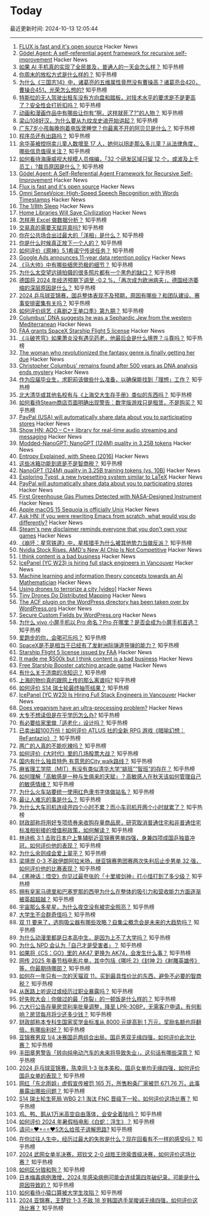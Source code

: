 # Today

最近更新时间: 2024-10-13 12:05:44

--- 
1. [FLUX is fast and it's open source](https://replicate.com/blog/flux-is-fast-and-open-source) Hacker News
2. [Gödel Agent: A self-referential agent framework for recursive self-improvement](https://arxiv.org/abs/2410.04444) Hacker News
3. [如果 AI 手机真的实现了全民普及，普通人的一天会怎么样？](https://www.zhihu.com/question/829935200) 知乎热榜
4. [你周末的放松方式是什么样的？](https://www.zhihu.com/question/839882677) 知乎热榜
5. [为什么《三国志14》中，诸葛亮的五维属性竟然没有曹操高？诸葛亮合420，曹操合451，光荣怎么想的?](https://www.zhihu.com/question/662619822) 知乎热榜
6. [特斯拉的无人驾驶出租车没有方向盘和踏板，对技术水平的要求是不是更高了？安全性会打折扣吗？](https://www.zhihu.com/question/814899314) 知乎热榜
7. [动画和漫画作品中有哪些让你有“啊，这样就死了?”的人物？](https://www.zhihu.com/question/661050426) 知乎热榜
8. [梁山108好汉，为什么要从九纹龙史进开始讲起？](https://www.zhihu.com/question/721984998) 知乎热榜
9. [广东7岁小孩每晚抱着电饭煲睡觉？你最离不开的阿贝贝是什么？](https://www.zhihu.com/question/839234929) 知乎热榜
10. [程序员还有出路吗？](https://www.zhihu.com/question/666974560) 知乎热榜
11. [余华英被控拐卖儿童人数增至 17 人，她何以拐走那么多儿童？从法律角度，哪些信息值得关注？](https://www.zhihu.com/question/815233542) 知乎热榜
12. [如何看待海康威视大规模人员缩编，「32 个研发区域只留 12 个，或波及上千员工」?裁员原因是什么？](https://www.zhihu.com/question/820211552) 知乎热榜
13. [Gödel Agent: A Self-Referential Agent Framework for Recursive Self-Improvement](https://arxiv.org/abs/2410.04444) Hacker News
14. [Flux is fast and it's open source](https://replicate.com/blog/flux-is-fast-and-open-source) Hacker News
15. [Omni SenseVoice: High-Speed Speech Recognition with Words Timestamps](https://github.com/lifeiteng/OmniSenseVoice) Hacker News
16. [The 1/8th Sleep](https://near.blog/the-1-8th-sleep/) Hacker News
17. [Home Libraries Will Save Civilization](https://www.frontporchrepublic.com/2024/10/home-libraries-will-save-civilization/) Hacker News
18. [怎样用 Excel 做数据分析？](https://www.zhihu.com/question/19754722) 知乎热榜
19. [交易真的需要天赋异禀吗?](https://www.zhihu.com/question/783368328) 知乎热榜
20. [你在公共场合出过最大的「洋相」是什么？](https://www.zhihu.com/question/808201754) 知乎热榜
21. [你是什么时候真正放下一个人的？](https://www.zhihu.com/question/443536846) 知乎热榜
22. [如何评价《原神》5.1希诺宁传说任务？](https://www.zhihu.com/question/822903848) 知乎热榜
23. [Google Ads announces 11-year data retention policy](https://searchengineland.com/google-ads-11-year-data-retention-policy-447465) Hacker News
24. [《马大帅》中有哪些细思恐极的细节？](https://www.zhihu.com/question/266069788) 知乎热榜
25. [为什么太空望远镜拍摄的很多照片都有一个黑色的缺口？](https://www.zhihu.com/question/807788149) 知乎热榜
26. [德国将 2024 年经济预期下调至 -0.2 %，「再次成为欧洲病夫」，德国经济萎缩的深层原因是什么？](https://www.zhihu.com/question/803788021) 知乎热榜
27. [2024 乒乓球亚锦赛，国乒整体表现不及预期，原因有哪些？和团队建设、赛事安排密集有关吗？](https://www.zhihu.com/question/838981816) 知乎热榜
28. [如何评价综艺《喜剧之王单口季》第九期？](https://www.zhihu.com/question/821200840) 知乎热榜
29. [Columbus' DNA suggests he was a Sephardic Jew from the western Mediterranean](https://www.abc.es/cultura/adn-colon-apunta-judio-sefardi-mediterraneo-occidental-20241012233342-nt.html) Hacker News
30. [FAA grants SpaceX Starship Flight 5 license](https://drs.faa.gov/browse/excelExternalWindow/DRSDOCID173891218620231102140506.0001) Hacker News
31. [《斗破苍穹》如果萧炎没有遇见药老，他最后会是什么境界？斗尊吗？](https://www.zhihu.com/question/504761121) 知乎热榜
32. [The woman who revolutionized the fantasy genre is finally getting her due](https://theconversation.com/the-woman-who-revolutionized-the-fantasy-genre-is-finally-getting-her-due-240198) Hacker News
33. [Christopher Columbus' remains found after 500 years as DNA analysis ends mystery](https://www.the-express.com/news/world-news/151431/christopher-columbus-remains-found-500-years-dna-analysis) Hacker News
34. [作为应届毕业生，求职前该做些什么准备，以确保能找到「理想」工作？](https://www.zhihu.com/question/668860868) 知乎热榜
35. [北大清华或其他名校有与《上海交大生存手册》类似的东西吗？](https://www.zhihu.com/question/31506356) 知乎热榜
36. [如何看待Steam商店页面明确出现警告：数字版游戏只是租赁，不是购买？](https://www.zhihu.com/question/828901579) 知乎热榜
37. [PayPal (USA) will automatically share data about you to participating stores](https://www.paypal.com/us/legalhub/upcoming-policies-full) Hacker News
38. [Show HN: AOO – C++ library for real-time audio streaming and messaging](https://aoo.iem.sh/) Hacker News
39. [Modded-NanoGPT: NanoGPT (124M) quality in 3.25B tokens](https://github.com/KellerJordan/modded-nanogpt) Hacker News
40. [Entropy Explained, with Sheep (2016)](https://www.engineersedge.com/thermodynamics/entropy_explained_with_sheep_15961.htm) Hacker News
41. [这些冰箱功能到底是不是智商税？](https://www.zhihu.com/question/805155562) 知乎热榜
42. [NanoGPT (124M) quality in 3.25B training tokens (vs. 10B)](https://github.com/KellerJordan/modded-nanogpt) Hacker News
43. [Exploring Typst, a new typesetting system similar to LaTeX](https://blog.jreyesr.com/posts/typst/) Hacker News
44. [PayPal will automatically share data about you to participating stores](https://www.paypal.com/us/legalhub/upcoming-policies-full) Hacker News
45. [First Greenhouse Gas Plumes Detected with NASA-Designed Instrument](https://www.jpl.nasa.gov/news/first-greenhouse-gas-plumes-detected-with-nasa-designed-instrument/) Hacker News
46. [Apple macOS 15 Sequoia is officially Unix](https://www.theregister.com/2024/10/11/macos_15_is_unix/) Hacker News
47. [Ask HN: If you were rewriting Emacs from scratch, what would you do differently?](https://news.ycombinator.com/item?id=41821545) Hacker News
48. [Steam's new disclaimer reminds everyone that you don't own your games](https://www.pcgamer.com/gaming-industry/steams-new-disclaimer-reminds-everyone-that-you-dont-actually-own-your-games-gog-moves-in-for-the-killshot-its-offline-installers-cannot-be-taken-away-from-you/) Hacker News
49. [《崩坏：星穹铁道》中，星核猎手为什么被其他势力当做反派？](https://www.zhihu.com/question/646337913) 知乎热榜
50. [Nvidia Stock Rises. AMD's New AI Chip Is Not Competitive](https://www.barrons.com/articles/nvidia-stock-price-amd-ai-chips-b6c42016) Hacker News
51. [I think content is a bad business](https://swizec.com/blog/it-made-me-500k-but-i-think-content-is-a-bad-business/) Hacker News
52. [IcePanel (YC W23) is hiring full stack engineers in Vancouver](https://www.ycombinator.com/companies/icepanel/jobs/rTmu6sL-senior-full-stack-software-engineer) Hacker News
53. [Machine learning and information theory concepts towards an AI Mathematician](https://arxiv.org/abs/2403.04571) Hacker News
54. [Using drones to terrorize a city [video]](https://www.youtube.com/watch?v=InGah1DF2Cc) Hacker News
55. [Tiny Drones Do Distributed Mapping](https://hackaday.com/2024/10/11/tiny-drones-do-distributed-mapping/) Hacker News
56. [The ACF plugin on the WordPress directory has been taken over by WordPress.org](https://twitter.com/wp_acf/status/1845169499064107049) Hacker News
57. [Secure Custom Fields by WordPress.org](https://wordpress.org/plugins/advanced-custom-fields/) Hacker News
58. [为什么 vivo 小屏手机以 Pro 命名？Pro 在哪里？是否会成为小屏手机首选？](https://www.zhihu.com/question/814407089) 知乎热榜
59. [爱跑步的你，会喝可乐吗？](https://www.zhihu.com/question/752478028) 知乎热榜
60. [SpaceX是不是相当于已经有了发射洲际弹道导弹的能力？](https://www.zhihu.com/question/668947964) 知乎热榜
61. [Starship Flight 5 license issued by FAA](https://drs.faa.gov/browse/excelExternalWindow/DRSDOCID173891218620231102140506.0001?modalOpened=true) Hacker News
62. [It made me $500k but I think content is a bad business](https://swizec.com/blog/it-made-me-500k-but-i-think-content-is-a-bad-business/) Hacker News
63. [Free Starship Booster catching arcade game](https://mechazilla.io/) Hacker News
64. [有什么关于济南的冷知识？](https://www.zhihu.com/question/52741728) 知乎热榜
65. [上海的物价真的跟网上传的那么离谱吗?](https://www.zhihu.com/question/626509747) 知乎热榜
66. [如何评价 S14 瑞士轮最终抽签结果？](https://www.zhihu.com/question/841750991) 知乎热榜
67. [IcePanel (YC W23) Is Hiring Full Stack Engineers in Vancouver](https://www.ycombinator.com/companies/icepanel/jobs/rTmu6sL-senior-full-stack-software-engineer) Hacker News
68. [Does veganism have an ultra-processing problem?](https://www.bbc.com/future/article/20241011-what-explains-increasing-anxiety-about-ultra-processed-plant-based-foods) Hacker News
69. [大专不想读但是在乎学历怎么办?](https://www.zhihu.com/question/821437049) 知乎热榜
70. [有必要给家里做「适老化」设计吗？](https://www.zhihu.com/question/581718776) 知乎热榜
71. [已卖出超100万份！如何评价 ATLUS 社的全新 RPG 游戏《暗喻幻想：ReFantazio》？](https://www.zhihu.com/question/803695527) 知乎热榜
72. [两广的人真的不能吃辣吗？](https://www.zhihu.com/question/780865577) 知乎热榜
73. [如何评价《大时代》里的几场股票大战？](https://www.zhihu.com/question/269116573) 知乎热榜
74. [国内有什么独具特色,有意思的City walk路线？](https://www.zhihu.com/question/54655566) 知乎热榜
75. [麻省理工学院（MIT）有没有类似清华大学“姚班”“智班”的存在？](https://www.zhihu.com/question/535745451) 知乎热榜
76. [如何理解「高敏感是一种与生俱来的天赋」？高敏感人在秋天该如何管理自己的敏感情绪？](https://www.zhihu.com/question/671400768) 知乎热榜
77. [为什么火车站要统一使用红色隶书字体做站名？](https://www.zhihu.com/question/651933772) 知乎热榜
78. [最让人难忘的事是什么？](https://www.zhihu.com/question/588957186) 知乎热榜
79. [为什么大车司机连续开四个小时不累？而小车司机开两个小时就累了？](https://www.zhihu.com/question/663522207) 知乎热榜
80. [财政部称将用好专项债券来收购存量商品房，研究取消普通住宅和非普通住宅标准相衔接的增值税政策，如何解读？](https://www.zhihu.com/question/827163513) 知乎热榜
81. [林诗栋 3:1 击败日本户上隼辅挺近亚锦赛男单四强，身兼四项成国乒独苗冲冠，如何评价他的表现？](https://www.zhihu.com/question/835966023) 知乎热榜
82. [为什么余则成会爱上翠平？](https://www.zhihu.com/question/35660830) 知乎热榜
83. [梁靖崑 0-3 不敌伊朗阿拉米扬，继亚锦赛男团赛两次失利后止步男单 32 强，如何评价他的比赛表现？](https://www.zhihu.com/question/830184675) 知乎热榜
84. [《黑神话：悟空》你见过最夸张的「十里坡剑神」打小怪打到了多少级？](https://www.zhihu.com/question/664999061) 知乎热榜
85. [拥有皇家马德里和巴塞罗那的西甲为什么在整体的吸引力和营收能力方面逐渐被英超超越？](https://www.zhihu.com/question/654347981) 知乎热榜
86. [宇宙那么多星星，为什么夜空没有被完全照亮？](https://www.zhihu.com/question/263943211) 知乎热榜
87. [大学生不合群奇怪吗？](https://www.zhihu.com/question/818748479) 知乎热榜
88. [双 11 要来了，选购吸尘器有哪些攻略？自集尘概念会是未来的大趋势吗？](https://www.zhihu.com/question/828265732) 知乎热榜
89. [为什么动漫里都是日本高中生，是因为上不了大学吗？](https://www.zhihu.com/question/816558188) 知乎热榜
90. [为什么 NPD 会认为「自己才是受害者」？](https://www.zhihu.com/question/667754980) 知乎热榜
91. [如果将《CS：GO》里的 AK47 更换为 AK74，会发生什么事？](https://www.zhihu.com/question/548246221) 知乎热榜
92. [网传 2025 年春节档电影片单，其中包括《哪吒 2》《封神 2》《射雕英雄传》等，你最期待哪部？](https://www.zhihu.com/question/814922885) 知乎热榜
93. [如何在一年只有一次的天猫双 11，买到最具性价比的东西，避免不必要的智商税？](https://www.zhihu.com/question/826724035) 知乎热榜
94. [从医路上听说过或经历过职业暴露吗？](https://www.zhihu.com/question/67928773) 知乎热榜
95. [好失败大会｜你做过的最「炸裂」的一顿饭是什么样的？](https://www.zhihu.com/question/808201744) 知乎热榜
96. [六大行公告存量房贷利率批量调整，降至 LPR-30BP，无需客户申请，有何影响？房贷每月将少还多少钱？](https://www.zhihu.com/question/826155386) 知乎热榜
97. [财政部称本专科生国家奖学金标准从 8000 元提高到 1 万元，奖励名额也将翻倍，有哪些利好？](https://www.zhihu.com/question/827633147) 知乎热榜
98. [亚锦赛男双 1/4 决赛国乒两组合出局，国乒男双无缘四强，如何评价此次比赛？](https://www.zhihu.com/question/832084388) 知乎热榜
99. [丰田章男警告「转向纯电动汽车的未来将导致失业」，这句话有哪些深意？](https://www.zhihu.com/question/816668292) 知乎热榜
100. [2024 乒乓球亚锦赛，陈幸同 1-3 张本美和，国乒女单均无缘四强，如何评价国乒女单的表现？](https://www.zhihu.com/question/836558678) 知乎热榜
101. [网红「东北雨姐」虚假宣传被罚 165 万，所售粉条厂家被罚 671.76 万，此事暴露出哪些问题？](https://www.zhihu.com/question/829310701) 知乎热榜
102. [S14 瑞士轮生死局 WBG 2:1 淘汰 FNC 晋级下一轮，如何评价这场比赛？](https://www.zhihu.com/question/836918776) 知乎热榜
103. [鸡、鸭、鹅从1万米高空自由落体，会安全着陆吗？](https://www.zhihu.com/question/593784402) 知乎热榜
104. [如何评价 2024 年暑假档电影《白蛇：浮生》？](https://www.zhihu.com/question/663026964) 知乎热榜
105. [请问⭐❤+⭐=❤5怎么给孩子讲解思路?](https://www.zhihu.com/question/736492086) 知乎热榜
106. [在你过往人生中，经历过最大的失败是什么？现在回看有不一样的感受吗？](https://www.zhihu.com/question/808042503) 知乎热榜
107. [2024 武网女单半决赛，郑钦文 2-0 战胜王欣瑜晋级决赛，如何评价这场比赛？](https://www.zhihu.com/question/837291328) 知乎热榜
108. [如何区分狼和狗？](https://www.zhihu.com/question/20144489) 知乎热榜
109. [日本梅毒病例激增，2024 年感染病例可能会连续第四年破纪录，可能是什么原因导致的？](https://www.zhihu.com/question/827839467) 知乎热榜
110. [如何看待小猿口算被大学生攻陷？](https://www.zhihu.com/question/813258253) 知乎热榜
111. [2024 亚锦赛，王楚钦 1-3 不敌 18 岁韩国选手吴晙诚无缘四强，如何评价这场比赛？](https://www.zhihu.com/question/838590732) 知乎热榜
